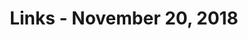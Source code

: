 ---
title: Links - November 20, 2018
layout: links
category: links
articles:
  - title: The Land That Failed to Fail
    url: https://www.nytimes.com/interactive/2018/11/18/world/asia/china-rules.html
    source: The New York Times
    author: Philip P. Pan
    note: This is the first epic in a series about China that the NYT is working on. It is a good overview of how the Chinese government has switched from being a closed-in communist anti-market regime to an expansionist communist but market driven regime. The tone is a bit too positive for my taste, as it brushes away the clearly autocratic/totalitarian tendencies of the Chinese system, but the content is well put together, and I'm sure they will touch on these in one of the upcoming pieces. Make sure to see the appendix articles, too.
    tags:
        - China
        - Economics
        - Politics
        - History
  - title: Science Is Getting Less Bang for Its Buck
    author: Patrick Collison and Michael Nielsen
    source: The Atlantic
    url: https://www.theatlantic.com/science/archive/2018/11/diminishing-returns-science/575665/
    note: As I read this wonderful piece I kept thinking of Robert Gordon. Unsurprisingly, the authors invoke Gordon's pessimistic headwind thesis but, unlike him,  Nielsen and Collison are optimistic, demanding "large-scale institutional response" to a problem they see as solvable. The thing is, progress is non-linear. Most science isn’t worth the time and effort invested in discovering it. I was a bit bummed out that the domain they are hosting their appendix at (http://scientificreturns.org) is empty. I was excited to click around and learn more about their position, and hoping to find proposals they were bringing to the table. I assume they have more than just this op-ed up their sleeves, so I'm looking forward to hearing more.
    tags:
        - Technology
        - History
  - title: On the constancy of the rate of GDP growth
    url: https://nintil.com/2018/11/19/on-the-constancy-of-the-rate-of-gdp-growth/
    source: Nintil
    author: José Luis Ricón
    note: An in-depth look at why GDP grows the way it does. This post decomposes growth into many components, and ultimately ties it down to how many people can use a bounded pool of knowledge at any given time, and how we can extract more of that knowledge to put it to use.
    tags:
        - Economics
        - Growth
  - title: Amazon’s Antitrust Antagonist Has a Breakthrough Idea
    url: https://www.nytimes.com/2018/09/07/technology/monopoly-antitrust-lina-khan-amazon.html
    source: The New York Times
    author: David Streitfeld
    note: Somehow I'd missed this NYT profile of Lina Khan, and her work on antitrust, from this past September. It's easy to draw parallels between her questioning the meaning of consumer welfare & Mariana Mazzucato's questioning the meaning of value. We need to rethink the basics.
    tags:
        - Amazon
        - Antitrust
  - title: No Straight Lines
    author: Alvaro Videla
    source: Medium
    url: https://medium.com/@old_sound/no-straight-lines-d62eafb9ffaf
    note: In this short piece, Alvaro questions the modern eurocentric view that cartesian straight lines are good, while complex illegible curves are not. We have a learned set of ideas of what things should look like, and that knowledge is a lens through which we view other societies. When at first sight a system doesn't fit nicely with our views, it is easy to dismiss it as wrong - our first reaction is to impose our accepted truth on top of it. _Clearly our way of doing things is better._ Whether we're discussing urban planning or software engineering, people are often trigger-happy and ready to raze down effective solutions layered by history, enacting our own abstractions [to provide legibility](https://www.ribbonfarm.com/2010/07/26/a-big-little-idea-called-legibility/) at the cost of actual efficiency. Without knowing it, he was channeling [Seeing Like a State](https://www.amazon.com/Seeing-like-State-Certain-Condition/dp/0300078153).
    tags:
        - Politics
        - History
  - title: The Hottest Trend in American Literature Isn’t From the U.S.
    author: Liesl Schillinger
    source: The Atlantic
    url: https://www.theatlantic.com/ideas/archive/2018/11/ferrante-knausgaard-translation-rise/575482/
    note: I've always hated reading translations. It is really surprising that mainstream USians have pushed back on this for so long.
    tags:
        - Literature
        - Language
  - title: Superstar Firms and Cities
    author: Tim Taylor
    source: Conversable Economist
    url: https://conversableeconomist.blogspot.com/2018/11/superstar-firms-and-cities.html
    note: Power laws are real, and they are everywhere. Of ~6k firms making $1B+ in revenue globally, the top 1% creates 36% of all profits, middle 80% record near-zero profits, Bottom 10% destroys as much value as the top 10% creates. Similarly, out the top 50 cities host 8% of the global population and represent 21% of world GDP, translating into a GDP/capita that's 45% larger than their peers. The dynamics that lead to this are not studied enough.
    tags:
        - Economics
        - Urban
        - Politics
  - title: Can Democrats Save Capitalism?
    author: Noah Smith
    source: Bloomberg View
    url: https://www.bloomberg.com/opinion/articles/2018-11-19/can-democrats-save-capitalism
    note: "In this essay, Noah points out two possible paths for the Democrats: social democracy and corporatism. Either we want the state to take up a larger role in people's welfare, or we want companies to do so. There's a clear tension between the two. Honestly, I'd like to think of a third path."
    tags:
        - Economics
        - Politics
  - title: There is a fine line between stupid and clever
    author: Tim Harford
    url: http://timharford.com/2018/11/there-is-a-fine-line-between-stupid-and-clever/
    note: Recently, with the turmoil in markets in the US and abroad, I've been thinking a lot about personal finance, and ways to improve my lot. The question of whether one should invest as soon as cash is available with each paycheck (ie, cost averaging over time) or invest in a lump sum when some event occurs (ie, a simple momentum play, or a market drop) is deeply controversial. I've been cost averaging for a while, but the longer I do it the more I think I'm doing it wrong.
    tags:
        - Finance
  - title: Want a mentor? Stop asking for one.
    author: Bethany Crystal
    source: Hacker Noon
    url: https://hackernoon.com/want-a-mentor-stop-asking-for-one-cc4b12d8287a
    note: People want to help, you just need to make it easy for them to do so. I have been lucky over the years to have naturally found mentorship in family members and friends alike, but the kind of specific pointed requests for advice that Bethany recommends here seem like an art that I should spend time perfecting. If I weren't at Apple, I'd probably make a bigger effort to tell people about what I'm working on, and what I'm struggling with on a day to day basis.
    tags:
        - Education
        - Technology
  - title: What Happens When A Founder Is Fully Vested?
    author: Fred Wilson
    source: AVC
    url: https://avc.com/2018/11/what-happens-when-a-founder-is-fully-vested/
    note: While I've thought a lot about incentives in startups, I had never thought of the kinds of conflicts that arise when a founder fully vests an initial grant. The fact that something like this can trigger a bigger conversation seems especially mis-understood.
    tags:
        - Startups
        - Technology
        - Venture Capital
  - title: Pivot or Fail?
    author: Fred Wilson
    source: AVC
    url: https://avc.com/2018/11/pivot-or-fail/
    note: "The fact that some \"huge successes are the results of pivots\" does not mean that all pivots are successful. I agree with Fred that in most cases, hard pivots are a bad idea. There's probably enough data around to calculate whether `P(success | pivot) > P(success)`."
    tags:
        - Startups
        - Technology
        - Venture Capital
  - title: "Engineers Shouldn’t Write ETL: A Guide to Building a High Functioning Data Science Department"
    author: Jeff Magnusson
    source: Stitch Fix
    url: https://multithreaded.stitchfix.com/blog/2016/03/16/engineers-shouldnt-write-etl/
    note: This is a topic that I've been thinking a lot about at work, given the growth of my team and the trajectory that we're following as a data platform to other teams within the company. I can't say much, but I'm glad other people have thought about these problems before.
    tags:
        - Programming
  - title: Back When Sears Made Black Customers a Priority
    source: The New York Times
    author: Lauretta Charlton
    url: https://www.nytimes.com/2018/10/20/us/sears-jim-crow-racism-catalog.html
    note: You can trace all sorts of parallels between Sears and Amazon. This is one I hadn't heard about before, but it is interesting how sometimes unrestricted capitalism and its tunnel vision can lead to unexpected good outcomes. Having access to catalogue shopping meant that you had access to products you otherwise were not able to obtain. The capitalist machine was just catering to the market. Another example, technology meant to reduce friction for everyone can [disproportionately ease the experience](https://www.cnet.com/news/amazon-go-avoid-discrimination-shopping-commentary/) of shopping for those who are usually targeted as potential thieves.
    tags:
        - History
  - title: "Streetscapes Mozart, Marx and a Dictator"
    source: Zeit Online
    author:  Kai Biermann, Paul Blickle, Astrid Geisler, Flavio Gortana, Lennart Hildebrandt, Andreas Loos, Fabian Mohr, Karsten Polke-Majewski, Alexa Steinbrück, Julian Stahnke and Sascha Venohr. Translation by Charles Hawley and Daryl Lindsey
    note: Language, geography, history, and identity are deeply tied together. Here's an awesome visualization from Germany
    url: https://www.zeit.de/feature/streetdirectory-streetnames-origin-germany-infographic-english
    tags:
        - Geography
        - History
        - Politics
  - title: The Snapchat Thief
    source: Reply All (Podcast)
    url: https://www.gimletmedia.com/reply-all/130-lizard
    note: The internet is scary. I have multiple factor auth in most sites, and somewhat understand the intricacies of phone spoofing. My mom does not, and most of my non-techie friends don't either. This is a problem we have to solve via easy to use products that abstract away all this complexity, or we'll have to pay for it later on.
    tags:
        - Podcast
        - Technology
  - title: War of the Worlds
    source: Radiolab (Podcast)
    url: https://www.wnycstudios.org/story/war-worlds
    note: Fake news! The problem is that people are gullible, and that we don't question what we see and hear, not that we are presented with false information. This episode is a good case study with a couple of extreme historical examples, but for a wider overview on the topic you can also check out [Sam Harris interviewing Matt Taibbi](https://samharris.org/podcasts/140-burning-fourth-estate/) for his podcast
    tags:
        - Podcast
        - History
        - Technology
  - title: The Seattle Experiment
    source: Planet Money (Podcast)
    url: https://www.npr.org/sections/money/2018/11/02/663492385/episode-873-the-seattle-experiment
    note: In the US, you need to have money to have a voice in an election. What if we helped people attain that voice? Well, it's a hard design problem. Seattle tried it, and for the most part flopped. This is an interesting idea worth exploring, and I hope other local experiments expand on it.
    tags:
        - Podcast
        - Politics
  - title: Sharing, Transaction Costs, and Tomorrow 3.0
    author: Russ Roberts and Michael Munger
    source: Econtalk (Podcast)
    url: http://www.econtalk.org/michael-munger-on-sharing-transaction-costs-and-tomorrow-3-0/
    note: An interesting conversation on the sharing economy, and the value of platforms, from the ancient souks of the middle east to the present day gig economy. A lot of the dynamics behind these systems can be explained as ways of lowering transaction costs.
    tags:
        - Podcast
        - Economics
  - title:  Quant in Private Markets
    author: Patrick O'Shaughnessy and Ryan Caldbeck
    source: Invest Like the Best (Podcast)
    url: http://investorfieldguide.com/caldbeck/
    note: What kind of analyses can we apply to private brands to try and pick out winners? Caldbeck has been doing this for years, and has great insight into what signals are worth looking for.
    tags:
        - Podcast
        - Economics
        - Finance
  - title: Esoteric Credit
    author: Patrick O'Shaughnessy, Ali Hamed, Brian Harwitt and Marc Porzecanski (CoVenture)
    source: Invest Like the Best (Podcast)
    url: http://investorfieldguide.com/credit/
    note: The previous episode with CoVentue's Ali Hamed was great, so I had very high expectations for this one, too. It did not disappoint, and reminded me of how little I actually know about the mechanics of credit, even though I interened in two different credit-related fintech startups.
    tags:
        - Podcast
        - Economics
        - Finance
  - title: On November 26th, a mole will land on Mars.
    author: Matthew Inman
    url: http://theoatmeal.com/comics/insight
    source: The Oatmeal
    tags:
        - comics
    note: The usual blend of humor and science that you'd expect from the Oatmeal. Somehow I had missed that InSight was coming.
---